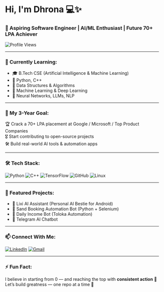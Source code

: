 # Hi, I'm Dhrona 💻✨  
### 🚀 Aspiring Software Engineer | AI/ML Enthusiast | Future 70+ LPA Achiever

![Profile Views](https://komarev.com/ghpvc/?username=Dhrona1421&color=blue)

---

### 🧠 Currently Learning:
- 🎓 B.Tech CSE (Artificial Intelligence & Machine Learning)
- 🐍 Python, C++
- 🔢 Data Structures & Algorithms
- 🤖 Machine Learning & Deep Learning
- 🧠 Neural Networks, LLMs, NLP

---

### 🎯 My 3-Year Goal:
🏆 Crack a 70+ LPA placement at Google / Microsoft / Top Product Companies  
🎖️ Start contributing to open-source projects  
🛠 Build real-world AI tools & automation apps

---

### 🛠️ Tech Stack:
![Python](https://img.shields.io/badge/-Python-333333?style=flat&logo=python)
![C++](https://img.shields.io/badge/-C++-333333?style=flat&logo=c%2B%2B)
![TensorFlow](https://img.shields.io/badge/-TensorFlow-333333?style=flat&logo=tensorflow)
![GitHub](https://img.shields.io/badge/-GitHub-333333?style=flat&logo=github)
![Linux](https://img.shields.io/badge/-Linux-333333?style=flat&logo=linux)

---

### 📂 Featured Projects:
- 🔹 Lixi AI Assistant (Personal AI Bestie for Android)
- 🔹 Sand Booking Automation Bot (Python + Selenium)
- 🔹 Daily Income Bot (Toloka Automation)
- 🔹 Telegram AI Chatbot

---

### 📫 Connect With Me:
[![LinkedIn](https://img.shields.io/badge/-LinkedIn-blue?style=flat&logo=linkedin)](https://www.linkedin.com/in/yourprofile)
[![Gmail](https://img.shields.io/badge/-Gmail-red?style=flat&logo=gmail)](mailto:youremail@gmail.com)

---

### ⚡ Fun Fact:
I believe in starting from 0 — and reaching the top with **consistent action** 💪  
Let’s build greatness — one repo at a time 🚀
